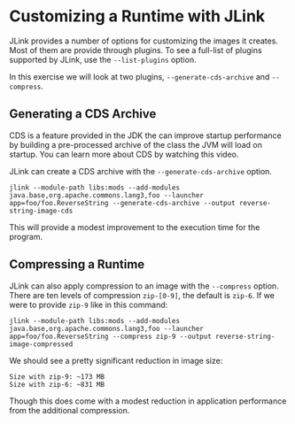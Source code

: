 # Customizing a Runtime with JLink

JLink provides a number of options for customizing the images it creates. Most of them are provide through plugins. To see a full-list of plugins supported by JLink, use the `--list-plugins` option. 

In this exercise we will look at two plugins, `--generate-cds-archive` and `--compress`. 

## Generating a CDS Archive

CDS is a feature provided in the JDK the can improve startup performance by building a pre-processed archive of the class the JVM will load on startup. You can learn more about CDS by watching this video. 

JLink can create a CDS archive with the `--generate-cds-archive` option. 

```
jlink --module-path libs:mods --add-modules java.base,org.apache.commons.lang3,foo --launcher app=foo/foo.ReverseString --generate-cds-archive --output reverse-string-image-cds
```

This will provide a modest improvement to the execution time for the program. 

## Compressing a Runtime

JLink can also apply compression to an image with the `--compress` option. There are ten levels of compression `zip-[0-9]`, the default is `zip-6`. If we were to provide `zip-9` like in this command:

```
jlink --module-path libs:mods --add-modules java.base,org.apache.commons.lang3,foo --launcher app=foo/foo.ReverseString --compress zip-9 --output reverse-string-image-compressed
```

We should see a pretty significant reduction in image size:

```
Size with zip-9: ~173 MB
Size with zip-6: ~831 MB
```

Though this does come with a modest reduction in application performance from the additional compression.


